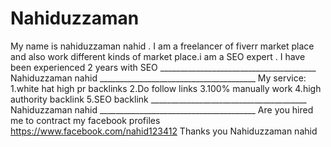 # Nahiduzzaman
My name is nahiduzzaman nahid . I am a freelancer of fiverr market place and also work different kinds of market place.i am a SEO expert . I have been experienced 2 years with SEO  _______________________________________ Nahiduzzaman nahid  _______________________________________ My service: 1.white hat high pr backlinks 2.Do follow links 3.100% manually work  4.high authority backlink 5.SEO backlink  _______________________________________ Nahiduzzaman nahid  _______________________________________  Are you hired me to contract my facebook profiles https://www.facebook.com/nahid123412  Thanks you  Nahiduzzaman nahid
